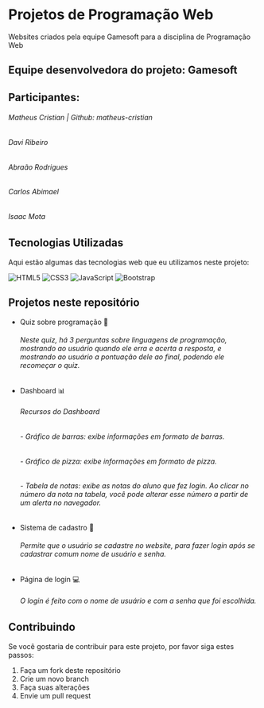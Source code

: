 # Projetos de Programação Web
Websites criados pela equipe Gamesoft para a disciplina de Programação Web

## Equipe desenvolvedora do projeto: Gamesoft

## Participantes:

###### Matheus Cristian | Github: matheus-cristian
###### Davi Ribeiro
###### Abraão Rodrigues
###### Carlos Abimael
###### Isaac Mota

## Tecnologias Utilizadas

Aqui estão algumas das tecnologias web que eu utilizamos neste projeto:

![HTML5](https://img.shields.io/badge/-HTML5-E34F26?style=flat&logo=html5&logoColor=white)
![CSS3](https://img.shields.io/badge/-CSS3-1572B6?style=flat&logo=css3)
![JavaScript](https://img.shields.io/badge/-JavaScript-F7DF1E?style=flat&logo=javascript&logoColor=black)
![Bootstrap](https://img.shields.io/badge/-Bootstrap-563D7C?style=flat&logo=bootstrap)

## Projetos neste repositório

- Quiz sobre programação 📑
    ###### Neste quiz, há 3 perguntas sobre linguagens de programação, mostrando ao usuário quando ele erra e acerta a resposta, e mostrando ao usuário a pontuação dele ao final, podendo ele recomeçar o quiz.
    ######

- Dashboard 📊
    ###### Recursos do Dashboard

    ###### - Gráfico de barras: exibe informações em formato de barras.
    ###### - Gráfico de pizza: exibe informações em formato de pizza.
    ###### - Tabela de notas: exibe as notas do aluno que fez login. Ao clicar no número da nota na tabela, você pode alterar esse número a partir de um alerta no navegador.

- Sistema de cadastro 🪪
    ###### Permite que o usuário se cadastre no website, para fazer login após se cadastrar comum nome de usuário e senha.

- Página de login 💻
    ###### O login é feito com o nome de usuário e com a senha que foi escolhida.

## Contribuindo

Se você gostaria de contribuir para este projeto, por favor siga estes passos:

1. Faça um fork deste repositório
2. Crie um novo branch
3. Faça suas alterações
4. Envie um pull request

